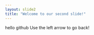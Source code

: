 ```yaml
---
layout: slide2
title: "Welcome to our second slide!"
---
```

hello github
Use the left arrow to go back!
